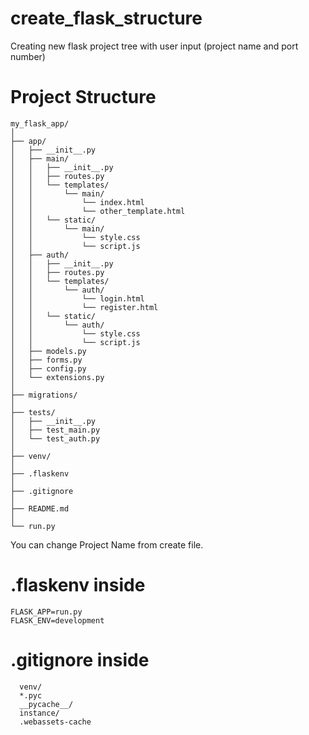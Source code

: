 # create_flask_structure
Creating new flask project tree with user input (project name and port number)


# Project Structure
```
my_flask_app/
│
├── app/
│   ├── __init__.py
│   ├── main/
│   │   ├── __init__.py
│   │   ├── routes.py
│   │   └── templates/
│   │       └── main/
│   │           └── index.html
│   │           └── other_template.html
│   │   └── static/
│   │       └── main/
│   │           └── style.css
│   │           └── script.js
│   ├── auth/
│   │   ├── __init__.py
│   │   ├── routes.py
│   │   └── templates/
│   │       └── auth/
│   │           └── login.html
│   │           └── register.html
│   │   └── static/
│   │       └── auth/
│   │           └── style.css
│   │           └── script.js
│   ├── models.py
│   ├── forms.py
│   ├── config.py
│   └── extensions.py
│
├── migrations/
│
├── tests/
│   ├── __init__.py
│   ├── test_main.py
│   └── test_auth.py
│
├── venv/
│
├── .flaskenv
│
├── .gitignore
│
├── README.md
│
└── run.py
```


You can change Project Name from create file.

# .flaskenv inside 
```
FLASK_APP=run.py
FLASK_ENV=development
```

# .gitignore inside 
```
  venv/
  *.pyc
  __pycache__/
  instance/
  .webassets-cache
```
